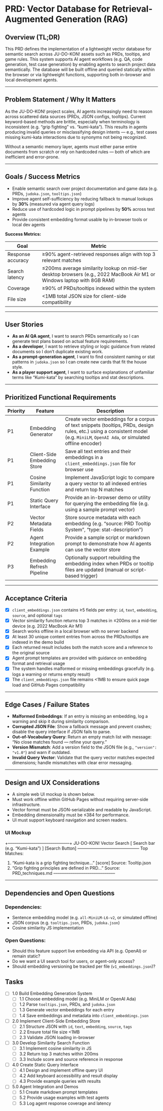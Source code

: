 # PRD: Vector Database for Retrieval-Augmented Generation (RAG)

## Overview (TL;DR)

This PRD defines the implementation of a lightweight vector database for semantic search across JU-DO-KON! assets such as PRDs, tooltips, and game rules. This system supports AI agent workflows (e.g. QA, code generation, test case generation) by enabling agents to search project data semantically. The database will be built offline and queried statically within the browser or via lightweight functions, supporting both in-browser and local development agents.

---

## Problem Statement / Why It Matters

As the JU-DO-KON! project scales, AI agents increasingly need to reason across scattered data sources (PRDs, JSON configs, tooltips). Current keyword-based methods are brittle, especially when terminology is inconsistent (e.g. “grip fighting” vs. “kumi-kata”). This results in agents producing invalid queries or misclassifying design intents — e.g., test cases missing kumi-kata interactions due to synonyms not being recognized.

Without a semantic memory layer, agents must either parse entire documents from scratch or rely on hardcoded rules — both of which are inefficient and error-prone.

---

## Goals / Success Metrics

- Enable semantic search over project documentation and game data (e.g. PRDs, `judoka.json`, `tooltips.json`)
- Improve agent self-sufficiency by reducing fallback to manual lookups by **30%** (measured via agent query logs)
- Reduce use of hardcoded logic in prompt pipelines by **50%** across test agents
- Provide consistent embedding format usable by in-browser tools or local dev agents

**Success Metrics:**

| Goal | Metric |
|------|--------|
| Response accuracy | ≥90% agent-retrieved responses align with top 3 relevant matches |
| Search latency | ≤200ms average similarity lookup on mid-tier desktop browsers (e.g., 2022 MacBook Air M1 or Windows laptop with 8GB RAM) |
| Coverage | ≥90% of PRDs/tooltips indexed within the system |
| File size | <1MB total JSON size for client-side compatibility |

---

## User Stories

- **As an AI QA agent**, I want to search PRDs semantically so I can generate test plans based on actual feature requirements.
- **As a developer**, I want to retrieve styling or logic guidance from related documents so I don’t duplicate existing work.
- **As a prompt-generation agent**, I want to find consistent naming or stat patterns in `judoka.json` so I can create new cards that fit the house style.
- **As a player support agent**, I want to surface explanations of unfamiliar terms like “Kumi-kata” by searching tooltips and stat descriptions.

---

## Prioritized Functional Requirements

| Priority | Feature | Description |
|----------|---------|-------------|
| P1 | Embedding Generator | Create vector embeddings for a corpus of text snippets (tooltips, PRDs, design rules, etc.) using a consistent model (e.g. `MiniLM`, `OpenAI Ada`, or simulated offline encoder) |
| P1 | Client-Side Embedding Store | Save all text entries and their embeddings in a `client_embeddings.json` file for browser use |
| P1 | Cosine Similarity Function | Implement JavaScript logic to compare a query vector to all indexed entries and return top N matches |
| P1 | Static Query Interface | Provide an in-browser demo or utility for querying the embedding file (e.g. using a sample prompt vector) |
| P2 | Vector Metadata Fields | Store source metadata with each embedding (e.g. “source: PRD Tooltip System”, “type: stat-description”) |
| P2 | Agent Integration Example | Provide a sample script or markdown prompt to demonstrate how AI agents can use the vector store |
| P3 | Embedding Refresh Pipeline | Optionally support rebuilding the embedding index when PRDs or tooltip files are updated (manual or script-based trigger) |

---

## Acceptance Criteria

- [x] `client_embeddings.json` contains ≥5 fields per entry: `id`, `text`, `embedding`, `source`, and optional `tags`
- [x] Vector similarity function returns top 3 matches in ≤200ms on a mid-tier device (e.g. 2022 MacBook Air M1)
- [x] Search works offline in a local browser with no server backend
- [x] At least 30 unique content entries from across the PRDs/tooltips are indexed in the demo build
- [x] Each returned result includes both the match score and a reference to the original source
- [x] Agent prompt templates are provided with guidance on embedding format and retrieval usage
- [x] The system handles malformed or missing embeddings gracefully (e.g. logs a warning or returns empty result)
- [x] The `client_embeddings.json` file remains <1MB to ensure quick page load and GitHub Pages compatibility

---

## Edge Cases / Failure States

- **Malformed Embeddings**: If an entry is missing an embedding, log a warning and skip it during similarity comparison.
- **Corrupted JSON File**: Show a fallback message and prevent crashes; disable the query interface if JSON fails to parse.
- **Out-of-Vocabulary Query**: Return an empty match list with message: “No close matches found — refine your query.”
- **Version Mismatch**: Add a version field to the JSON file (e.g., `"version": "v1.0"`) and warn if outdated.
- **Invalid Query Vector**: Validate that the query vector matches expected dimensions; handle mismatches with clear error messaging.

---

## Design and UX Considerations

- A simple web UI mockup is shown below.
- Must work offline within GitHub Pages without requiring server-side infrastructure.
- Vector format must be JSON-serializable and readable by JavaScript.
- Embedding dimensionality must be ≤384 for performance.
- UI must support keyboard navigation and screen readers.

### UI Mockup

+–––––––––––––––––––––––––––––+
JU-DO-KON! Vector Search
[ Search bar (e.g. “Kumi-kata”) ]  [Search Button]
–––––––––––––––––––––––––––––
Top Matches:
1. “Kumi-kata is a grip fighting technique…” [score]
Source: Tooltip.json
2. “Grip fighting principles are defined in PRD…”
Source: PRD_techniques.md
–––––––––––––––––––––––––––––


---

## Dependencies and Open Questions

### Dependencies:
- Sentence embedding model (e.g. `all-MiniLM-L6-v2`, or simulated offline)
- JSON corpus (e.g. `tooltips.json`, PRDs, `judoka.json`)
- Cosine similarity JS implementation

### Open Questions:
- Should this feature support live embedding via API (e.g. OpenAI) or remain static?
- Do we want a UI search tool for users, or agent-only access?
- Should embedding versioning be tracked per file (`v1_embeddings.json`)?

## Tasks

- [ ] 1.0 Build Embedding Generation System
  - [ ] 1.1 Choose embedding model (e.g. MiniLM or OpenAI Ada)
  - [ ] 1.2 Parse `tooltips.json`, PRDs, and `judoka.json`
  - [ ] 1.3 Generate vector embeddings for each entry
  - [ ] 1.4 Save embeddings and metadata into `client_embeddings.json`

- [ ] 2.0 Implement Client-Side Embedding Store
  - [ ] 2.1 Structure JSON with `id`, `text`, `embedding`, `source`, `tags`
  - [ ] 2.2 Ensure total file size <1MB
  - [ ] 2.3 Validate JSON loading in-browser

- [ ] 3.0 Develop Similarity Search Function
  - [ ] 3.1 Implement cosine similarity in JS
  - [ ] 3.2 Return top 3 matches within 200ms
  - [ ] 3.3 Include score and source reference in response

- [ ] 4.0 Create Static Query Interface
  - [ ] 4.1 Design and implement offline query UI
  - [ ] 4.2 Add keyboard accessibility and result display
  - [ ] 4.3 Provide example queries with results

- [ ] 5.0 Agent Integration and Demos
  - [ ] 5.1 Create markdown prompt templates
  - [ ] 5.2 Provide usage examples with test agents
  - [ ] 5.3 Log agent response coverage and latency
